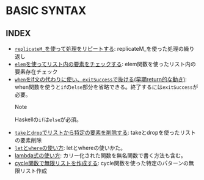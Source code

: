 # BASIC SYNTAX

## INDEX

- [`replicateM_`を使って処理をリピートする](./repeat.hs): replicateM_を使った処理の繰り返し
- [`elem`を使ってリスト内の要素をチェックする](./elem.hs): elem関数を使ったリスト内の要素存在チェック
- [`when`をif文の代わりに使い、`exitSuccess`で抜ける(早期return的な動き)](./when.hs): when関数を使うと`if`の`else`部分を省略できる。終了するには`exitSuccess`が必要。
  > [!NOTE]
  > Haskellの`if`は`else`が必須。
- [`take`と`drop`でリストから特定の要素を削除する](./take_drop.hs): takeとdropを使ったリストの要素削除
- [`let`と`where`の使い方](./let_where.hs): letとwhereの使いかた。
- [lambda式の使い方](./lambda.hs): カリー化された関数を無名関数で書く方法も含む。
- [cycle関数で無限リストを作成する](./cycle.hs): cycle関数を使った特定のパターンの無限リスト作成
